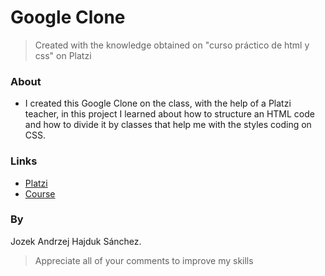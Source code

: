 # Google Clone 

> Created with the knowledge obtained on "curso práctico de html y css" on Platzi

### About

- I created this Google Clone on the class, with the help of a Platzi teacher, in this project I learned about how to structure an HTML code and how to divide it by classes that help me with the styles coding on CSS.

### Links

* [Platzi](https://platzi.com/)
* [Course](https://platzi.com/clases/html-practico/)

### By

Jozek Andrzej Hajduk Sánchez.
> Appreciate all of your comments to improve my skills
